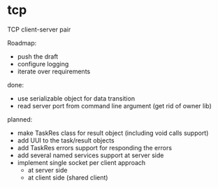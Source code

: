 # tcp
TCP client-server pair

Roadmap:

- push the draft
- configure logging
- iterate over requirements





done:
- use serializable object for data transition
- read server port from command line argument (get rid of owner lib)

planned:
- make TaskRes class for result object (including void calls support)
- add UUI to the task/result objects
- add TaskRes errors support for responding the errors 
- add several named services support at server side
- implement single socket per client approach
  - at server side
  - at client side (shared client)

